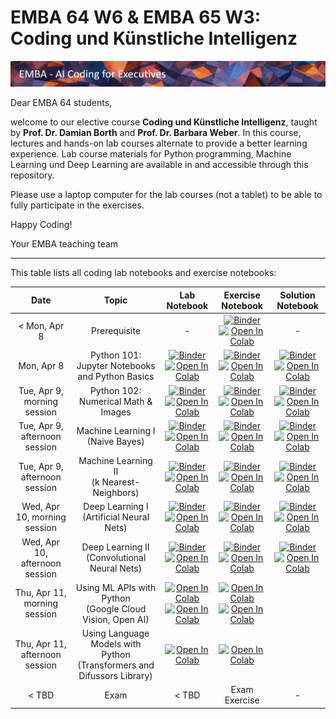 # EMBA 64 W6 & EMBA 65 W3: Coding und Künstliche Intelligenz

![Course Banner](assets/banner.png)

Dear EMBA 64 students,

welcome to our elective course **Coding und Künstliche Intelligenz**, taught by **Prof. Dr. Damian Borth** and **Prof. Dr. Barbara Weber**. In this course, lectures and hands-on lab courses alternate to provide a better learning experience. Lab course materials for Python programming, Machine Learning und Deep Learning are available in and accessible through this repository.

Please use a laptop computer for the lab courses (not a tablet) to be able to fully participate in the exercises.

Happy Coding!

Your EMBA teaching team

---

This table lists all coding lab notebooks and exercise notebooks:


| Date                      |  Topic                            |  Lab Notebook                       | Exercise Notebook | Solution Notebook | 
|:-----------------------:|:---------------------------------:|:-------------------------------:|:-------:|:-------:|
|  < Mon, Apr 8 | Prerequisite | - | [![Binder](https://mybinder.org/badge_logo.svg)](https://mybinder.org/v2/gh/HSG-AIML-Teaching/EMBA2024-Lab/main?filepath=lab_00%2FTest.ipynb)</br>[![Open In Colab](https://colab.research.google.com/assets/colab-badge.svg)](https://colab.research.google.com/github/HSG-AIML-Teaching/EMBA2024-Lab/blob/main/lab_00/Test.ipynb)| - |
| Mon, Apr 8               |  Python 101: Jupyter Notebooks and Python Basics               |   [![Binder](https://mybinder.org/badge_logo.svg)](https://mybinder.org/v2/gh/HSG-AIML-Teaching/EMBA2024-Lab/main?filepath=lab_01%2Flab_01.ipynb)</br>[![Open In Colab](https://colab.research.google.com/assets/colab-badge.svg)](https://colab.research.google.com/github/HSG-AIML-Teaching/EMBA2024-Lab/blob/main/lab_01/lab_01.ipynb)                              |     [![Binder](https://mybinder.org/badge_logo.svg)](https://mybinder.org/v2/gh/HSG-AIML-Teaching/EMBA2024-Lab/main?filepath=lab_01%2Fexercises_lab01.ipynb)</br>[![Open In Colab](https://colab.research.google.com/assets/colab-badge.svg)](https://colab.research.google.com/github/HSG-AIML-Teaching/EMBA2024-Lab/blob/main/lab_01/exercises_lab01.ipynb)  | [![Binder](https://mybinder.org/badge_logo.svg)](https://mybinder.org/v2/gh/HSG-AIML-Teaching/EMBA2024-Lab/main?filepath=lab_01%exercises_lab01_solutions.ipynb)</br>[![Open In Colab](https://colab.research.google.com/assets/colab-badge.svg)](https://colab.research.google.com/github/HSG-AIML-Teaching/EMBA2024-Lab/blob/main/lab_01/exercises_lab01_solutions.ipynb) |
| Tue, Apr 9, morning session       |  Python 102: Numerical Math & Images                |  [![Binder](https://mybinder.org/badge_logo.svg)](https://mybinder.org/v2/gh/HSG-AIML-Teaching/EMBA2024-Lab/main?filepath=lab_02%2Flab_02.ipynb)</br>[![Open In Colab](https://colab.research.google.com/assets/colab-badge.svg)](https://colab.research.google.com/github/HSG-AIML-Teaching/EMBA2024-Lab/blob/main/lab_02/lab_02.ipynb)                                 |  [![Binder](https://mybinder.org/badge_logo.svg)](https://mybinder.org/v2/gh/HSG-AIML-Teaching/EMBA2024-Lab/main?filepath=lab_02%2Fexercises_lab02.ipynb)</br>[![Open In Colab](https://colab.research.google.com/assets/colab-badge.svg)](https://colab.research.google.com/github/HSG-AIML-Teaching/EMBA2024-Lab/blob/main/lab_02/exercises_lab02.ipynb) | [![Binder](https://mybinder.org/badge_logo.svg)](https://mybinder.org/v2/gh/HSG-AIML-Teaching/EMBA2024-Lab/main?filepath=lab_02%2Fexercises_lab02_solutions.ipynb)</br>[![Open In Colab](https://colab.research.google.com/assets/colab-badge.svg)](https://colab.research.google.com/github/HSG-AIML-Teaching/EMBA2024-Lab/blob/main/lab_02/exercises_lab02_solutions.ipynb) |
| Tue, Apr 9, afternoon session     |  Machine Learning I<br/>(Naive Bayes)               | [![Binder](https://mybinder.org/badge_logo.svg)](https://mybinder.org/v2/gh/HSG-AIML-Teaching/EMBA2024-Lab/main?filepath=lab_03%2Flab_03a.ipynb)</br>[![Open In Colab](https://colab.research.google.com/assets/colab-badge.svg)](https://colab.research.google.com/github/HSG-AIML-Teaching/EMBA2024-Lab/blob/main/lab_03/lab_03a.ipynb)  | [![Binder](https://mybinder.org/badge_logo.svg)](https://mybinder.org/v2/gh/HSG-AIML-Teaching/EMBA2024-Lab/main?filepath=lab_03%2Flab_03a_exercise.ipynb)</br>[![Open In Colab](https://colab.research.google.com/assets/colab-badge.svg)](https://colab.research.google.com/github/HSG-AIML-Teaching/EMBA2024-Lab/blob/main/lab_03/lab_03a_exercise.ipynb)  | [![Binder](https://mybinder.org/badge_logo.svg)](https://mybinder.org/v2/gh/HSG-AIML-Teaching/EMBA2024-Lab/main?filepath=lab_03%2Flab_03a_solution.ipynb)</br>[![Open In Colab](https://colab.research.google.com/assets/colab-badge.svg)](https://colab.research.google.com/github/HSG-AIML-Teaching/EMBA2024-Lab/blob/main/lab_03/lab_03a_solution.ipynb) |
| Tue, Apr 9, afternoon session     |  Machine Learning II<br/>(k Nearest-Neighbors)      | [![Binder](https://mybinder.org/badge_logo.svg)](https://mybinder.org/v2/gh/HSG-AIML-Teaching/EMBA2024-Lab/main?filepath=lab_03%2Flab_03b.ipynb)</br>[![Open In Colab](https://colab.research.google.com/assets/colab-badge.svg)](https://colab.research.google.com/github/HSG-AIML-Teaching/EMBA2024-Lab/blob/main/lab_03/lab_03b.ipynb)  | [![Binder](https://mybinder.org/badge_logo.svg)](https://mybinder.org/v2/gh/HSG-AIML-Teaching/EMBA2024-Lab/main?filepath=lab_03%2Flab_03b_exercise.ipynb)</br>[![Open In Colab](https://colab.research.google.com/assets/colab-badge.svg)](https://colab.research.google.com/github/HSG-AIML-Teaching/EMBA2024-Lab/blob/main/lab_03/lab_03b_exercise.ipynb)         | [![Binder](https://mybinder.org/badge_logo.svg)](https://mybinder.org/v2/gh/HSG-AIML-Teaching/EMBA2024-Lab/main?filepath=lab_03%2Flab_03b_solution.ipynb)</br>[![Open In Colab](https://colab.research.google.com/assets/colab-badge.svg)](https://colab.research.google.com/github/HSG-AIML-Teaching/EMBA2024-Lab/blob/main/lab_03/lab_03b_solution.ipynb)  |
| Wed, Apr 10, morning session       |  Deep Learning I<br/>(Artificial Neural Nets)       | [![Binder](https://mybinder.org/badge_logo.svg)](https://mybinder.org/v2/gh/HSG-AIML-Teaching/EMBA2024-Lab/main?filepath=lab_04%2Flab_04.ipynb)</br>[![Open In Colab](https://colab.research.google.com/assets/colab-badge.svg)](https://colab.research.google.com/github/HSG-AIML-Teaching/EMBA2024-Lab/blob/main/lab_04/colab_04.ipynb) | [![Binder](https://mybinder.org/badge_logo.svg)](https://mybinder.org/v2/gh/HSG-AIML-Teaching/EMBA2024-Lab/main?filepath=lab_04%2Flab_04_exercise.ipynb)</br>[![Open In Colab](https://colab.research.google.com/assets/colab-badge.svg)](https://colab.research.google.com/github/HSG-AIML-Teaching/EMBA2024-Lab/blob/main/lab_04/colab_04_exercise.ipynb) | [![Binder](https://mybinder.org/badge_logo.svg)](https://mybinder.org/v2/gh/HSG-AIML-Teaching/EMBA2024-Lab/main?filepath=lab_04%2Flab_04_solutions.ipynb)</br>[![Open In Colab](https://colab.research.google.com/assets/colab-badge.svg)](https://colab.research.google.com/github/HSG-AIML-Teaching/EMBA2024-Lab/blob/main/lab_04/colab_04_solutions.ipynb) |
| Wed, Apr 10, afternoon session     |  Deep Learning II<br/>(Convolutional Neural Nets)   | [![Binder](https://mybinder.org/badge_logo.svg)](https://mybinder.org/v2/gh/HSG-AIML-Teaching/EMBA2024-Lab/main?filepath=lab_05%2Flab_05.ipynb)</br>[![Open In Colab](https://colab.research.google.com/assets/colab-badge.svg)](https://colab.research.google.com/github/HSG-AIML-Teaching/EMBA2024-Lab/blob/main/lab_05/colab_05.ipynb) | [![Binder](https://mybinder.org/badge_logo.svg)](https://mybinder.org/v2/gh/HSG-AIML-Teaching/EMBA2024-Lab/main?filepath=lab_05%2Flab_05_exercise.ipynb)</br>[![Open In Colab](https://colab.research.google.com/assets/colab-badge.svg)](https://colab.research.google.com/github/HSG-AIML-Teaching/EMBA2024-Lab/blob/main/lab_05/colab_05_exercise.ipynb)      | [![Binder](https://mybinder.org/badge_logo.svg)](https://mybinder.org/v2/gh/HSG-AIML-Teaching/EMBA2024-Lab/main?filepath=lab_05%2Flab_05_solutions.ipynb)</br>[![Open In Colab](https://colab.research.google.com/assets/colab-badge.svg)](https://colab.research.google.com/github/HSG-AIML-Teaching/EMBA2024-Lab/blob/main/lab_05/colab_05_solutions.ipynb) |
| Thu, Apr 11, morning session          |  Using ML APIs with Python <br/>(Google Cloud Vision, Open AI)            | [![Open In Colab](https://colab.research.google.com/assets/colab-badge.svg)](https://colab.research.google.com/github/HSG-AIML-Teaching/EMBA2024-Lab/blob/main/lab_06/lab_06a.ipynb) </br>  [![Open In Colab](https://colab.research.google.com/assets/colab-badge.svg)](https://colab.research.google.com/github/HSG-AIML-Teaching/EMBA2024-Lab/blob/main/lab_06/lab_06b.ipynb) | [![Open In Colab](https://colab.research.google.com/assets/colab-badge.svg)](https://colab.research.google.com/github/HSG-AIML-Teaching/EMBA2024-Lab/blob/main/lab_06/lab_06a_exercise.ipynb) </br>  [![Open In Colab](https://colab.research.google.com/assets/colab-badge.svg)](https://colab.research.google.com/github/HSG-AIML-Teaching/EMBA2024-Lab/blob/main/lab_06/lab_06b_exercise.ipynb)   |   |
| Thu, Apr 11, afternoon session        |  Using Language Models with Python <br/>(Transformers and Difussors Library)     |  [![Open In Colab](https://colab.research.google.com/assets/colab-badge.svg)](https://colab.research.google.com/github/HSG-AIML-Teaching/EMBA2024-Lab/blob/main/lab_07/lab_07.ipynb)  | [![Open In Colab](https://colab.research.google.com/assets/colab-badge.svg)](https://colab.research.google.com/github/HSG-AIML-Teaching/EMBA2024-Lab/blob/main/lab_07/lab_07_exercise.ipynb)   | | 
| < TBD                                 |  Exam | < TBD                             |  Exam Exercise                                      | -  | [![Binder](https://mybinder.org/badge_logo.svg)](https://mybinder.org/v2/gh/HSG-AIML-Teaching/EMBA2024-Lab/main?filepath=exam%2Fexam_exercise.ipynb)</br>[![Open In Colab](https://colab.research.google.com/assets/colab-badge.svg)](https://colab.research.google.com/github/HSG-AIML-Teaching/EMBA2024-Lab/blob/main/exam/exam_exercise.ipynb) | - |
